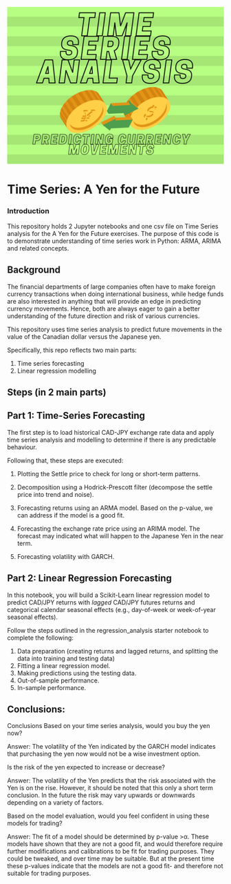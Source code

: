 
[![TimeSeriesYenforFuture](https://github.com/benjaminweymouth/Time-Series-analysis-using-ARIMA/blob/main/images/headerimagev3.png)](https://github.com/benjaminweymouth/Time-Series-analysis-using-ARIMA)



# Time Series: A Yen for the Future

### Introduction 
This repository holds 2 Jupyter notebooks and one csv file on  Time Series analysis for the A Yen for the Future exercises. The purpose of this code is to demonstrate understanding of time series work in Python: ARMA, ARIMA and related concepts.

## Background

The financial departments of large companies often have to make foreign currency transactions when doing international business, while hedge funds are also interested in anything that will provide an edge in predicting currency movements. Hence, both are always eager to gain a better understanding of the future direction and risk of various currencies. 

This repository uses time series analysis to predict future movements in the value of the Canadian dollar versus the Japanese yen.

Specifically, this repo reflects two main parts:

1. Time series forecasting
2. Linear regression modelling

## Steps (in 2 main parts) 

## Part 1: Time-Series Forecasting
The first step is to load historical CAD-JPY exchange rate data and apply time series analysis and modelling to determine if there is any predictable behaviour.

Following that, these steps are executed:

1. Plotting the Settle price to check for long or short-term patterns.

2. Decomposition using a Hodrick-Prescott filter (decompose the settle price into trend and noise).

3. Forecasting returns using an ARMA model. Based on the p-value, we can address if the model is a good fit.

4. Forecasting the exchange rate price using an ARIMA model. The forecast may indicated what will happen to the Japanese Yen in the near term.

5. Forecasting volatility with GARCH.

## Part 2: Linear Regression Forecasting

In this notebook, you will build a Scikit-Learn linear regression model to predict CAD/JPY returns with *lagged* CAD/JPY futures returns and categorical calendar seasonal effects (e.g., day-of-week or week-of-year seasonal effects).

Follow the steps outlined in the regression_analysis starter notebook to complete the following:

1. Data preparation (creating returns and lagged returns, and splitting the data into training and testing data)
2. Fitting a linear regression model.
3. Making predictions using the testing data.
4. Out-of-sample performance.
5. In-sample performance.


## Conclusions: 
 
Conclusions
Based on your time series analysis, would you buy the yen now?

Answer:
The volatility of the Yen indicated by the GARCH model indicates that purchasing the yen now would not be a wise investment option.

Is the risk of the yen expected to increase or decrease?

Answer:
The volatility of the Yen predicts that the risk associated with the Yen is on the rise. However, it should be noted that this only a short term conclusion. In the future the risk may vary upwards or downwards depending on a variety of factors.

Based on the model evaluation, would you feel confident in using these models for trading?

Answer:
The fit of a model should be determined by p-value >α. These models have shown that they are not a good fit, and would therefore require further modifications and calibrations to be fit for trading purposes. They could be tweaked, and over time may be suitable. But at the present time these p-values indicate that the models are not a good fit- and therefore not suitable for trading purposes.
